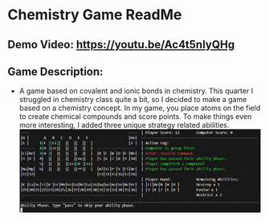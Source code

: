 # **Chemistry Game ReadMe**
## **Demo Video:** https://youtu.be/Ac4t5nIyQHg 
## **Game Description:**
- A game based on covalent and ionic bonds in chemistry. This quarter I struggled in chemistry class quite a bit, so I decided to make a game based on a chemistry concept. In my game, you place atoms on the field to create chemical compounds and score points. To make things even more interesting, I added three unique strategy related abilities.
  ![chemistry game screenshot](demo-images/image1.png)
